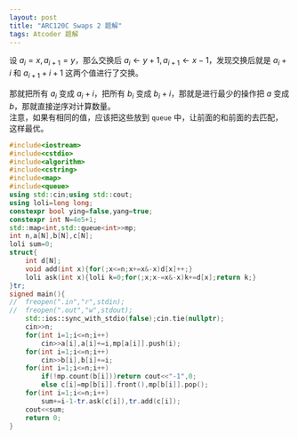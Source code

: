 ```yaml
---
layout: post
title: "ARC120C Swaps 2 题解"
tags: Atcoder 题解
---
```


设 $a_i=x,a_{i+1}=y$，那么交换后 $a_i\leftarrow y+1,a_{i+1}\leftarrow x-1$，发现交换后就是 $a_i+i$ 和 $a_{i+1}+i+1$ 这两个值进行了交换。

那就把所有 $a_i$ 变成 $a_i+i$，把所有 $b_i$ 变成 $b_i+i$，那就是进行最少的操作把 $a$ 变成 $b$，那就直接逆序对计算数量。  
注意，如果有相同的值，应该把这些放到 `queue` 中，让前面的和前面的去匹配，这样最优。
```cpp
#include<iostream>
#include<cstdio>
#include<algorithm>
#include<cstring>
#include<map>
#include<queue>
using std::cin;using std::cout;
using loli=long long;
constexpr bool ying=false,yang=true;
constexpr int N=4e5+1;
std::map<int,std::queue<int>>mp;
int n,a[N],b[N],c[N];
loli sum=0;
struct{
	int d[N];
	void add(int x){for(;x<=n;x+=x&-x)d[x]++;}
	loli ask(int x){loli k=0;for(;x;x-=x&-x)k+=d[x];return k;}
}tr;
signed main(){
//	freopen(".in","r",stdin);
//	freopen(".out","w",stdout);
	std::ios::sync_with_stdio(false);cin.tie(nullptr);
	cin>>n;
	for(int i=1;i<=n;i++)
		cin>>a[i],a[i]+=i,mp[a[i]].push(i);
	for(int i=1;i<=n;i++)
		cin>>b[i],b[i]+=i;
	for(int i=1;i<=n;i++)
		if(!mp.count(b[i]))return cout<<"-1",0;
		else c[i]=mp[b[i]].front(),mp[b[i]].pop();
	for(int i=1;i<=n;i++)
		sum+=i-1-tr.ask(c[i]),tr.add(c[i]);
	cout<<sum;
	return 0;
}
```